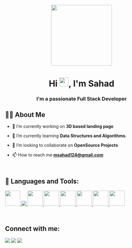<p align="center"><a href="#"><img width="auto" margin-left="50%" height="200px" src="https://media.giphy.com/media/IpeYSEZshTefe/giphy.gif" height="175px"/></a></p>

<h1 align="center">Hi <img src="https://raw.githubusercontent.com/MartinHeinz/MartinHeinz/master/wave.gif" width="30px">, I'm Sahad</h1>
<h3 align="center">I'm a passionate Full Stack Developer</h3>


## 🙋‍♂️ About Me

- 🔭 I’m currently working on **3D based landing page**

- 🌱 I’m currently learning **Data Structures and Algorithms.**

- 👯 I’m looking to collaborate on **OpenSource Projects**

- 📫 How to reach me **msahad124@gmail.com**

<br/>

## 🚀 Languages and Tools:

<p align="left"> 
    <a href="https://www.w3schools.com/html/" target="_blank"> <img src="https://img.icons8.com/color/512/html-5--v1.png" height="50px"/> </a> 
    <a href="https://www.w3schools.com/css/" target="_blank"> <img src="https://img.icons8.com/color/48/000000/css3.png"/> </a> 
    <a href="https://www.w3schools.com/js/" target="_blank"> <img src="https://img.icons8.com/color/512/javascript--v1.png" height="50px"/> </a> 
    <a href="https://www.w3schools.com/react/default.asp" target="_blank"> <img src="https://img.icons8.com/color/512/react-native.png" height="50px"/> </a> 
    <a href="https://getbootstrap.com/" target="_blank"> <img src="https://img.icons8.com/color/512/bootstrap.png" height="50px"/> </a> 
    <a href="https://tailwindcss.com/" target="_blank"> <img src="https://img.icons8.com/color/512/tailwindcss.png" height="50px"/> </a> 
    <a href="https://www.blender.org/" target="_blank"> <img src="https://img.icons8.com/bubbles/512/blender-3d.png" height="50px"/> </a> 
    <a href="https://nodejs.org/en/" target="_blank"> <img src="https://img.icons8.com/color/256/nodejs.png" height="50px"/> </a> 
</p>
<br/>

## Connect with me:
<p align="left">

<a href = "https://www.linkedin.com/in/sahad-pop/"><img src="https://img.icons8.com/fluent/48/000000/linkedin.png"/></a>
<a href = "https://www.instagram.com/sahad__.x/?next=%2F"><img src="https://img.icons8.com/fluent/48/000000/instagram-new.png"/></a>
<a href = "https://www.youtube.com/channel/UCVOR8gU2bH6oU3kRCPX1Cvw"><img src="https://img.icons8.com/color/48/000000/youtube-play.png"/></a>

</p>
